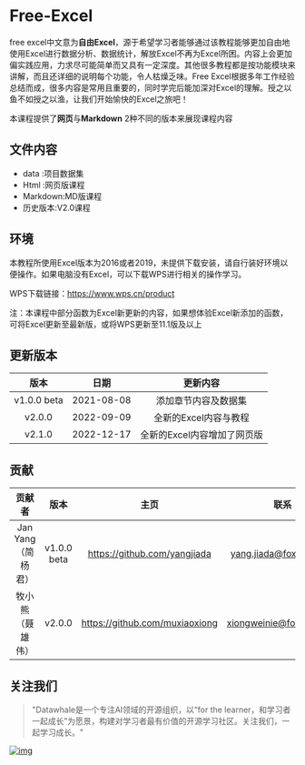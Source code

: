 # Free-Excel

free excel中文意为**自由Excel**，源于希望学习者能够通过该教程能够更加自由地使用Excel进行数据分析、数据统计，解放Excel不再为Excel所困。内容上会更加偏实践应用，力求尽可能简单而又具有一定深度。其他很多教程都是按功能模块来讲解，而且还详细的说明每个功能，令人枯燥乏味。Free Excel根据多年工作经验总结而成，很多内容是常用且重要的，同时学完后能加深对Excel的理解。授之以鱼不如授之以渔，让我们开始愉快的Excel之旅吧！

本课程提供了**网页**与**Markdown** 2种不同的版本来展现课程内容

## 文件内容

- data    :项目数据集
- Html    :网页版课程
- Markdown:MD版课程
- 历史版本:V2.0课程


## 环境

本教程所使用Excel版本为2016或者2019，未提供下载安装，请自行装好环境以便操作。如果电脑没有Excel，可以下载WPS进行相关的操作学习。

WPS下载链接：https://www.wps.cn/product

注：本课程中部分函数为Excel新更新的内容，如果想体验Excel新添加的函数，可将Excel更新至最新版，或将WPS更新至11.1版及以上


## 更新版本
|    版本     |    日期    |       更新内容       |
| :---------: | :--------: | :------------------: |
| v1.0.0 beta | 2021-08-08 | 添加章节内容及数据集 |
| v2.0.0      | 2022-09-09 | 全新的Excel内容与教程 |
| v2.1.0      | 2022-12-17 | 全新的Excel内容增加了网页版 |



## 贡献

|       贡献者       |     版本      |             主页              |          联系          |
| :----------------: | :-----------:| :--------------------------: | :--------------------: |
| Jan Yang（简杨君） | v1.0.0 beta | https://github.com/yangjiada | yang.jiada@foxmail.com |
| 牧小熊（聂雄伟）   | v2.0.0       |https://github.com/muxiaoxiong| xiongweinie@foxmail.com|


## 关注我们

> "Datawhale是一个专注AI领域的开源组织，以“for the learner，和学习者一起成长”为愿景，构建对学习者最有价值的开源学习社区。关注我们，一起学习成长。"

[![img](images/datawhale_code.jpeg)](https://github.com/datawhalechina/team-learning-sql/blob/main/img/datawhale_code.jpeg)
